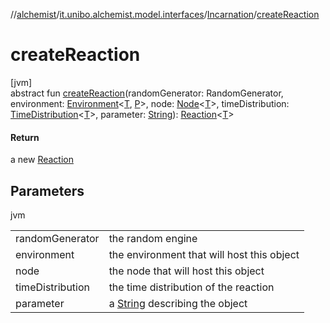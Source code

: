 //[alchemist](../../../index.md)/[it.unibo.alchemist.model.interfaces](../index.md)/[Incarnation](index.md)/[createReaction](create-reaction.md)

# createReaction

[jvm]\
abstract fun [createReaction](create-reaction.md)(randomGenerator: RandomGenerator, environment: [Environment](../-environment/index.md)<[T](../-node/index.md), [P](../-benchmarkable-environment/index.md)>, node: [Node](../-node/index.md)<[T](../-node/index.md)>, timeDistribution: [TimeDistribution](../-time-distribution/index.md)<[T](../-node/index.md)>, parameter: [String](https://docs.oracle.com/javase/8/docs/api/java/lang/String.html)): [Reaction](../-reaction/index.md)<[T](../-node/index.md)>

#### Return

a new [Reaction](../-reaction/index.md)

## Parameters

jvm

| | |
|---|---|
| randomGenerator | the random engine |
| environment | the environment that will host this object |
| node | the node that will host this object |
| timeDistribution | the time distribution of the reaction |
| parameter | a [String](https://docs.oracle.com/javase/8/docs/api/java/lang/String.html) describing the object |
